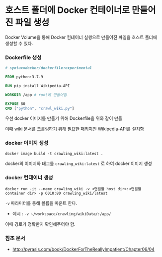 # 호스트 폴더에 Docker 컨테이너로 만들어진 파일 생성

Docker Volume을 통해 Docker 컨테이너 실행으로 만들어진 파일을  호스트 폴더에 생성할 수 있다.



### Dockerfile 생성

```dockerfile
# syntax=docker/dockerfile:experimental

FROM python:3.7.9

RUN pip install Wikipedia-API

WORKDIR /app # root에 만들어짐

EXPOSE 80
CMD ["python", "crawl_wiki.py"]
```

우선 docker 이미지를 만들기 위해 Dockerfile을 위와 같이 만듦

이때 wiki 문서를 크롤링하기 위해 필요한 패키지인 Wikipedia-API를 설치함



### docker 이미지 생성

```shell
docker image build -t crawling_wiki:latest .
```

docker의 이미지와 태그를 `crawling_wiki:latest` 로 하여 docker 이미지 생성



### docker 컨테이너 생성

```shell
docker run -it --name crawling_wiki -v <연결할 host dir>:<연결할 container dir> -p 6010:80 crawling_wiki/latest
```

`-v` 파라미터를 통해 볼륨을 마운트 한다.

- 예시 : `-v ~/workspace/crawling/wikiData/:/app/` 

이때 경로가 정확한지 확인해주어야 함. 



### 참조 문서

- http://pyrasis.com/book/DockerForTheReallyImpatient/Chapter06/04

